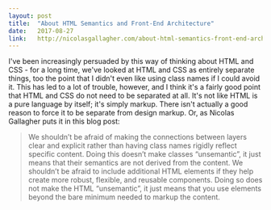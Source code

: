 ```yaml
---
layout: post
title:  "About HTML Semantics and Front-End Architecture"
date:   2017-08-27
link:   http://nicolasgallagher.com/about-html-semantics-front-end-architecture/
---
```


I've been increasingly persuaded by this way of thinking about HTML and CSS - for a long time, we've
looked at HTML and CSS as entirely separate things, too the point that I didn't even like using
class names if I could avoid it. This has led to a lot of trouble, however, and I think it's a fairly
good point that HTML and CSS do not need to be separated at all. It's not like HTML is a pure language
by itself; it's simply markup. There isn't actually a good reason to force it to be separate from design
markup. Or, as Nicolas Gallagher puts it in this blog post:

> We shouldn’t be afraid of making the connections between layers clear and explicit rather than having class names rigidly reflect specific content. Doing this doesn’t make classes “unsemantic”, it just means that their semantics are not derived from the content. We shouldn’t be afraid to include additional HTML elements if they help create more robust, flexible, and reusable components. Doing so does not make the HTML “unsemantic”, it just means that you use elements beyond the bare minimum needed to markup the content.
